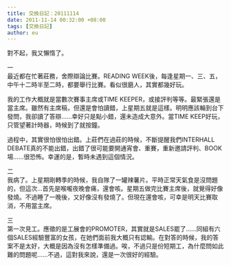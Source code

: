 ```yaml
---
title: 交換日記：20111114
date: 2011-11-14 00:32:00 +08:00
tags: [交換日記]
author: eu
---
```


對不起，我又懶惰了。  
  
一  
 最近都在忙著莊務，舍際辯論比賽。READING WEEK後，每逢星期一、三、五，中午十二時半至二時，都要舉行比賽。看似很磨人，其實都幾好玩。  
  
 我的工作大概就是當數次賽事主席或TIME KEEPER，或接評判等等。最緊張還是當主席。雖然有主席稿，但還是會怕讀錯，上星期五就是這樣。明明應該輪到台下發問，我卻讀了答辯......幸好只是點小錯，還未造成大意外。當TIME KEEP好玩，只管望著計時器，時候到了就按鐘。  
  
 過程中，其實很怕很怕出錯。上莊們在過莊的時候，不斷提醒我們INTERHALL DEBATE真的不能出錯，出錯了很可能要開通宵會、重賽，重新邀請評判、BOOK場......很恐怖。幸運的是，暫時未遇到這個情況。  
  
  
二  
 我病了。上星期剛轉季的時候，我自隊了一罐辣薯片。平時正常天氣食是沒問題的，但這次...首先是喉嚨夜晚會痛，還會咳。星期五做完比賽主席後，就覺得好像發燒。不過睡了一晚後，又好像沒有發燒了。但現在還會咳，可幸是明天比賽取消，不用當主席。  
  
  
三  
 第一次見工。應徵的是工展會的PROMOTER，其實就是SALES罷了......同組有六個SALES經驗豐富的女孩，在她們面前我大概只有認輸。在對答的時候，我的答案不是太好，大概是因為沒有怎樣準備過。唉，不過只是份短期工，為什麼問如此難的問題呢......不過，這對我來說，還是一次很好的經驗。
